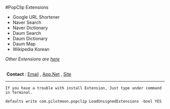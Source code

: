 #PopClip Extensions
<br/>
- Google URL Shortener
-  Naver Search
-  Naver Dictionary
- Daum Search
- Daum Dictionary
- Daum Map
- Wikipedia Korean

  
*Other Extensions are*	[*here*](http://pilotmoon.com/popclip/extensions)

<br/> **Contact** : [Email](deuxdoom@gmail.com "deuxdoom@gmail.com") , [App.Net](http://alpha.app.net/deuxdoom "http://alpha.app.net/deuxdoom") , [Site](http://deuxdoom.net "http://deuxdoom.net")

    
***

`If you have a trouble with install Extension, Just type under command in Terminal.`

	defaults write com.pilotmoon.popclip LoadUnsignedExtensions -bool YES




